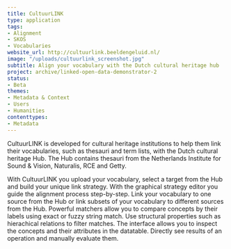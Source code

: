 ```yaml
---
title: CultuurLINK
type: application
tags:
- Alignment
- SKOS
- Vocabularies
website_url: http://cultuurlink.beeldengeluid.nl/
image: "/uploads/cultuurlink_screenshot.jpg"
subtitle: Align your vocabulary with the Dutch cultural heritage hub
project: archive/linked-open-data-demonstrator-2
status:
- Beta
themes:
- Metadata & Context
- Users
- Humanities
contenttypes:
- Metadata
---
```


CultuurLINK is developed for cultural heritage institutions to help them link their vocabularies, such as thesauri and term lists, with the Dutch cultural heritage Hub. The Hub contains thesauri from the Netherlands Institute for Sound & Vision, Naturalis, RCE and Getty.

With CultuurLINK you upload your vocabulary, select a target from the Hub and build your unique link strategy. With the graphical strategy editor you guide the alignment process step-by-step. Link your vocabulary to one source from the Hub or link subsets of your vocabulary to different sources from the Hub. Powerful matchers allow you to compare concepts by their labels using exact or fuzzy string match. Use structural properties such as hierachical relations to filter matches. The interface allows you to inspect the concepts and their attributes in the datatable. Directly see results of an operation and manually evaluate them.
